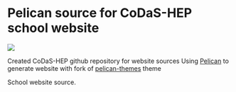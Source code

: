 # Pelican source for CoDaS-HEP school website 

![](https://travis-ci.org/codas-hep/codas-hep.github.io-source.svg?branch=master)

Created CoDaS-HEP github repository for website sources
Using [Pelican](http://getpelican.com/) to generate website with fork of [pelican-themes](https://github.com/getpelican/pelican-themes) theme

School website source.
